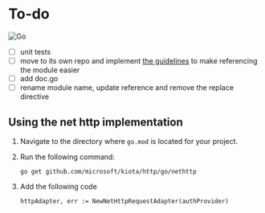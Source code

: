 # To-do

![Go](https://github.com/microsoft/kiota/actions/workflows/http-go-nethttp.yml/badge.svg)

- [ ] unit tests
- [ ] move to its own repo and implement [the guidelines](https://golang.org/doc/#developing-modules) to make referencing the module easier
- [ ] add doc.go
- [ ] rename module name, update reference and remove the replace directive

## Using the net http implementation

1. Navigate to the directory where `go.mod` is located for your project.
1. Run the following command:

    ```Shell
    go get github.com/microsoft/kiota/http/go/nethttp
    ```

1. Add the following code

    ```Golang
    httpAdapter, err := NewNetHttpRequestAdapter(authProvider)
    ```

